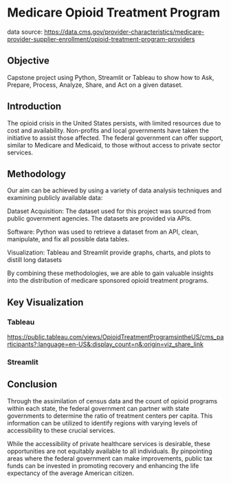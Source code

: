 # Medicare Opioid Treatment Program
data source: https://data.cms.gov/provider-characteristics/medicare-provider-supplier-enrollment/opioid-treatment-program-providers

## Objective
Capstone project using Python, Streamlit or Tableau to show how to Ask, Prepare, Process, Analyze, Share, and Act on a given dataset.

## Introduction
The opioid crisis in the United States persists, with limited resources due to cost and availability. Non-profits and local governments have taken the initiative to assist those affected. The federal government can offer support, similar to Medicare and Medicaid, to those without access to private sector services.

## Methodology
Our aim can be achieved by using a variety of data analysis techniques and examining publicly available data:

Dataset Acquisition: The dataset used for this project was sourced from public government agencies. The datasets are provided via APIs.

Software: Python was used to retrieve a dataset from an API, clean, manipulate, and fix all possible data tables.

Visualization: Tableau and Streamlit provide graphs, charts, and plots to distill long datasets

By combining these methodologies, we are able to gain valuable insights into the distribution of medicare sponsored opioid treatment programs.

## Key Visualization

### Tableau

https://public.tableau.com/views/OpioidTreatmentProgramsintheUS/cms_participants?:language=en-US&:display_count=n&:origin=viz_share_link

### Streamlit



## Conclusion

Through the assimilation of census data and the count of opioid programs within each state, the federal government can partner with state governments to determine the ratio of treatment centers per capita. This information can be utilized to identify regions with varying levels of accessibility to these crucial services.

While the accessibility of private healthcare services is desirable, these opportunities are not equitably available to all individuals. By pinpointing areas where the federal government can make improvements, public tax funds can be invested in promoting recovery and enhancing the life expectancy of the average American citizen.
